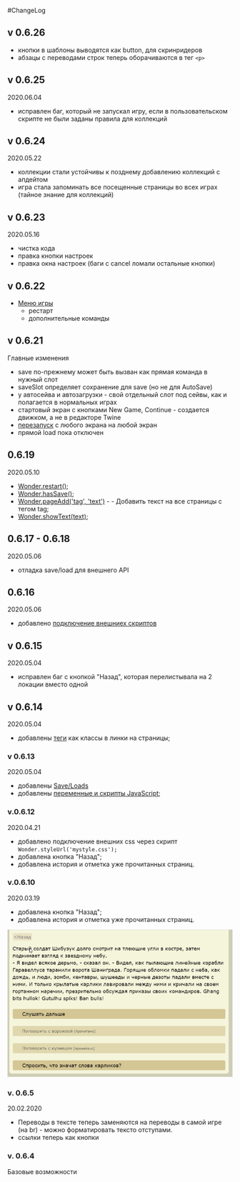 #ChangeLog


## v 0.6.26
- кнопки в шаблоны выводятся как button, для скринридеров
- абзацы с переводами строк теперь оборачиваются в тег `<p>`

## v 0.6.25
2020.06.04
- исправлен баг, который не запускал игру, если в пользовательском скрипте не были заданы правила для коллекций 

## v 0.6.24
2020.05.22
- коллекции стали устойчивы к позднему добавлению коллекций с апдейтом
- игра стала запоминать все посещенные страницы во всех играх (тайное знание для коллекций)

## v 0.6.23
2020.05.16
- чистка кода
- правка кнопки настроек
- правка окна настроек (баги с cancel ломали остальные кнопки)
    
## v 0.6.22
- [Меню игры](docs/Menu.md)
    - рестарт
    - дополнительные команды

## v 0.6.21
Главные изменения
   - save по-прежнему может быть вызван как прямая команда в нужный слот
   - saveSlot определяет сохранение для save (но не для AutoSave)
   - у автосейва и автозагрузки - свой отдельный слот под сейвы, как и полагается в нормальных играх
   - стартовый экран с кнопками New Game, Continue - создается движком, а не в редакторе Twine
   - [перезапуск](docs/Restart.md) с любого экрана на любой экран
   - прямой load пока отключен     

## 0.6.19
2020.05.10
- [Wonder.restart()](docs/Restart.md);
- [Wonder.hasSave()](docs/SaveLoad.md);
- [Wonder.pageAdd('tag', 'text')](docs/WonderCommands.md) - - Добавить текст на все страницы с тегом tag;
- [Wonder.showText(text)](docs/WonderCommands.md);

## 0.6.17 - 0.6.18
2020.05.06
- отладка save/load для внешнего API

## 0.6.16
2020.05.06
- добавлено [подключение внешниех скриптов](docs/ScriptsExternal.md)

## v 0.6.15
2020.05.04
- исправлен баг с кнопкой "Назад", которая перелистывала на 2 локации вместо одной

## v 0.6.14
2020.05.04
- добавлены [теги](docs/Tags.md) как классы в линки на страницы;

### v 0.6.13
2020.05.04
- добавлены [Save/Loads](docs/SaveLoad.md)
- добавлены [переменные и скрипты JavaScript](docs/Scripts.md);

### v.0.6.12
2020.04.21
- добавлено подключение внешних css через скрипт `Wonder.styleUrl('mystyle.css');`
- добавлена кнопка "Назад";
- добавлена история и отметка уже прочитанных страниц.

### v.0.6.10

2020.03.19
- добавлена кнопка "Назад";
- добавлена история и отметка уже прочитанных страниц.

![History](../docs/img/2020-03-19_history.png)

### v. 0.6.5  
20.02.2020
- Переводы в тексте теперь заменяются на переводы в самой игре (на br) - можно форматировать тексто отступами.
- ссылки теперь как кнопки

### v. 0.6.4 
Базовые возможности
